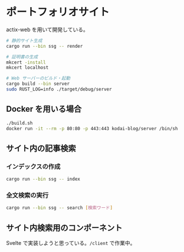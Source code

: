 # ポートフォリオサイト

actix-web を用いて開発している。

```bash
# 静的サイト生成
cargo run --bin ssg -- render

# 証明書の生成
mkcert -install
mkcert localhost

# Web サーバーのビルド・起動
cargo build --bin server
sudo RUST_LOG=info ./target/debug/server
```

## Docker を用いる場合

```bash
./build.sh
docker run -it --rm -p 80:80 -p 443:443 kodai-blog/server /bin/sh
```

## サイト内の記事検索

### インデックスの作成

```bash
cargo run --bin ssg -- index
```

### 全文検索の実行

```bash
cargo run --bin ssg -- search [検索ワード]
```

## サイト内検索用のコンポーネント

Svelte で実装しようと思っている。`/client` で作業中。
